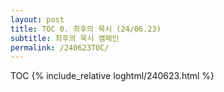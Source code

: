 ```yaml
---
layout: post
title: TOC 0. 최후의 묵시 (24/06.23)
subtitle: 최후의 묵시 캠페인
permalink: /240623TOC/
---
```

TOC
{% include_relative loghtml/240623.html %}
